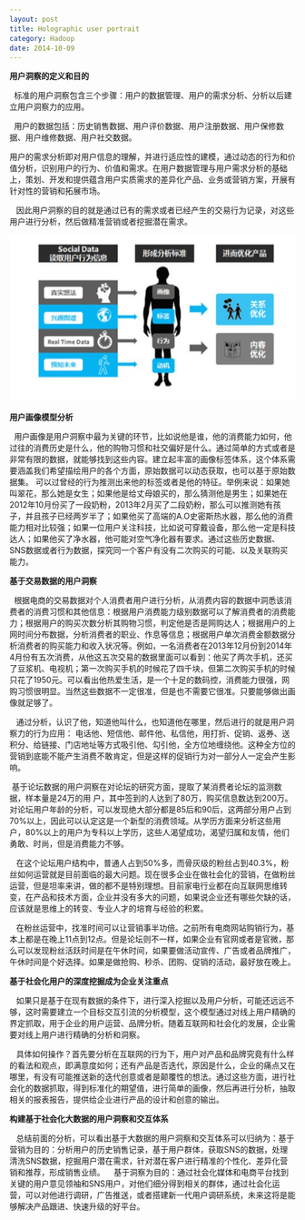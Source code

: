 ```yaml
---
layout: post
title: Holographic user portrait
category: Hadoop
date: 2014-10-09
---
```

**用户洞察的定义和目的**

  标准的用户洞察包含三个步骤：用户的数据管理、用户的需求分析、分析以后建立用户洞察力的应用。

  用户的数据包括：历史销售数据、用户评价数据、用户注册数据、用户保修数据、用户维修数据、用户社交数据。

  用户的需求分析即对用户信息的理解，并进行适应性的建模，通过动态的行为和价值分析，识别用户的行为、价值和需求。在用户数据管理与用户需求分析的基础上，策划、开发和提供蕴含用户实质需求的差异化产品、业务或营销方案，开展有针对性的营销和拓展市场。

   因此用户洞察的目的就是通过已有的需求或者已经产生的交易行为记录，对这些用户进行分析，然后做精准营销或者挖掘潜在需求。

![](/image/user-holograph.png)

**用户画像模型分析**

   用户画像是用户洞察中最为关键的环节，比如说他是谁，他的消费能力如何，他过往的消费历史是什么，他的购物习惯和社交偏好是什么。通过简单的方式或者是非常有限的数据，就能够找到这些内容。建立起丰富的画像标签体系，这个体系需要涵盖我们希望描绘用户的各个方面，原始数据可以动态获取，也可以基于原始数据集。 可以过曾经的行为推测出来他的标签或者是他的特征。举例来说：如果她叫翠花，那么她是女生；如果他是给丈母娘买的，那么猜测他是男生；如果她在2012年10月份买了一段奶粉，2013年2月买了二段奶粉，那么可以推测她有孩子，并且孩子已经两岁半了；如果他买了高端的A.O史密斯热水器，那么他的消费能力相对比较强；如果一位用户关注科技，比如说可穿戴设备，那么他一定是科技达人；如果他买了净水器，他可能对空气净化器有要求。通过这些历史数据、SNS数据或者行为数据，探究同一个客户有没有二次购买的可能、以及关联购买能力。

**基于交易数据的用户洞察**

  根据电商的交易数据对个人消费者用户进行分析，从消费内容的数据中洞悉该消费者的消费习惯和其他信息：根据用户消费能力级别数据可以了解消费者的消费能力；根据用户的购买次数分析其购物习惯，判定他是否是网购达人；根据用户的上网时间分布数据，分析消费者的职业、作息等信息；根据用户单次消费金额数据分析消费者的购买能力和收入状况等。例如，一名消费者在2013年12月份到2014年4月份有五次消费，从他这五次交易的数据里面可以看到：他买了两次手机，还买了豆浆机、电视机；第一次购买手机的时候花了四千块，但第二次购买手机的时候只花了1950元。可以看出他热爱生活，是一个十足的数码控，消费能力很强，网购习惯很明显。当然这些数据不一定很准，但是也不需要它很准。只要能够做出画像就足够了。

   通过分析，认识了他，知道他叫什么，也知道他在哪里，然后进行的就是用户洞察力的行为应用：
电话他、短信他、邮件他、私信他，用打折、促销、返券、送积分、给链接、门店地址等方式吸引他、勾引他，全方位地缠绕他。这种全方位的营销到底能不能产生消费不敢肯定，但是这样的促销行为对一部分人一定会产生影响。

 基于论坛数据的用户洞察在对论坛的研究方面，提取了某消费者论坛的监测数据，样本量是24万的用
户，其中签到的人达到了80万，购买信息数达到200万。对论坛用户年龄的分析，可以发现绝大部分都是85后和90后，这两部分用户占到70%以上，因此可以认定这是一个新型的消费领域。从学历方面来分析这些用户，80%以上的用户为专科以上学历，这些人渴望成功，渴望归属和友情，他们勇敢、时尚，但是消费能力不够。

   在这个论坛用户结构中，普通人占到50%多，而骨灰级的粉丝占到40.3%，粉丝如何运营就是目前面临的最大问题。现在很多企业在做社会化的营销，在做粉丝运营，但是坦率来讲，做的都不是特别理想。目前家电行业都在向互联网思维转变，在产品和技术方面，企业并没有多大的问题，如果说企业还有哪些欠缺的话，应该就是思维上的转变、专业人才的培育与经验的积累。

   在粉丝运营中，找准时间可以让营销事半功倍。之前所有电商网站购销行为，基本上都是在晚上11点到12点。但是论坛则不一样，如果企业有官网或者是官微，那么可以发现粉丝活跃时间是在午休时间，如果要做活动宣传、广告或者品牌推广，午休时间是个好选择。如果是做抢购、秒杀、团购、促销的活动，最好放在晚上。

**基于社会化用户的深度挖掘成为企业关注重点**

   如果只是基于在现有数据的条件下，进行深入挖掘以及用户分析，可能还远远不够，这时需要建立一个目标交互引流的分析模型，这个模型通过对线上用户精确的界定抓取，用于企业的用户运营、品牌分析。随着互联网和社会化的发展，企业需要对线上用户进行精确的分析和洞察。

   具体如何操作？首先要分析在互联网的行为下，用户对产品和品牌究竟有什么样的看法和观点，即满意度如何；还有产品是否迭代，原因是什么，企业的痛点又在哪里，有没有可能推送新的迭代创意或者是颠覆性的想法。通过这些方面，进行社会化的数据抓取，得到标准化的期望值，进行简单的画像，然后再进行分析，抽取相关的报表报告，提供给企业进行产品的设计和创意的输出。

**构建基于社会化大数据的用户洞察和交互体系**

   总结前面的分析，可以看出基于大数据的用户洞察和交互体系可以归纳为：基于营销为目的：分析用户的历史销售记录，基于用户群体，获取SNS的数据，处理清洗SNS数据，挖掘用户潜在需求，针对潜在客户进行精准的个性化、差异化营销和推荐，形成销售业绩。
   基于洞察为目的：通过社会化媒体和电商平台找到关键的用户意见领袖和SNS用户，对他们细分得到相关的群体，通过社会化运营，可以对他进行调研，广告推送，或者搭建新一代用户调研系统，未来这将是能够解决产品跟进、快速升级的好平台。